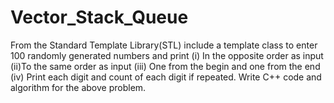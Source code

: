 # Vector_Stack_Queue
From the Standard Template Library(STL) include a template class to enter 100 randomly generated numbers and print (i) In the opposite order as input (ii)To the same order as input (iii) One from the begin and one from the end (iv) Print each digit and count of each digit if repeated. Write C++ code and algorithm for the above problem. 
